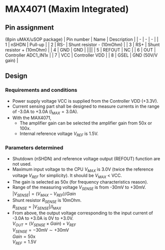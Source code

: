 # MAX4071 (Maxim Integrated)

## Pin assignment

(8pin uMAX/uSOP package)
| Pin number | Name | Description |
| - | - | - |
| 1 | nSHDN | Pull-up |
| 2 | RS- | Shunt resistor - (10mOhm) |
| 3 | RS+ | Shunt resistor + (10mOhm) |
| 4 | GND | GND |
||||
| 5 | REFOUT | NC |
| 6 | OUT | Controller ADC1_IN1x |
| 7 | VCC | Controller VDD |
| 8 | GSEL | GND (50V/V gain) |

## Design

### Requirements and conditions

+ Power supply voltage VCC is supplied from the Controller VDD (+3.3V).
+ Current sensing part shall be designed to measure currents in the range of -3.0A to +3.0A ($I_{MAX} = 3.0 \mathrm{A}$).
+ With the MAX4071, 
  + The amplifier gain can be selected the amplifier gain from 50x or 100x.
  + Internal reference voltage $V_{REF}$ is 1.5V.

### Parameters determined

+ Shutdown (nSHDN) and reference voltage output (REFOUT) function are not used.
+ Maximum input voltage to the CPU $V_{MAX}$ is 3.0V (twice the reference voltage $V_{REF}$ for simplicity). It should be $V_{MAX}$ < VCC.
+ The gain is selected as 50x (for frequency characteristics reason).
+ Range of the measuring voltage $V_{SENSE}$ is from -30mV to +30mV.  
  $|V_{SENSE}| = (V_{MAX} - V_{REF}) / Gain$
+ Shunt resistor $R_{SENSE}$ is 10mOhm.  
  $R_{SENSE} = |V_{SENSE}|/I_{MAX}$
+ From above, the output voltage corresponding to the input current of -3.0A to +3.0A is  0V to +3.0V.  
  $V_{OUT} = (V_{SENSE} \times Gain) + V_{REF}$  
  $V_{SENSE} = -30 \mathrm{mV} \sim +30 \mathrm{mV}$  
  $Gain = 50 \mathrm{x}$  
  $V_{REF} = 1.5 \mathrm{V}$
